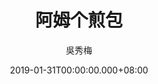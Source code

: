 ---
issue: 312
title: 阿姆个煎包
author: 吳秀梅
language: 南四縣
date: 2019-01-31T00:00:00.000+08:00
topic: 抒懷
difficulty: 2
wikidata: Q98096197
wikidata_link: https://www.wikidata.org/wiki/Q98096197
author_wikidata_link: https://www.wikidata.org/wiki/Q98096267
author_wikidata: Q98096267
---